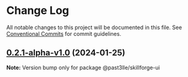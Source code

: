 # Change Log

All notable changes to this project will be documented in this file.
See [Conventional Commits](https://conventionalcommits.org) for commit guidelines.

## [0.2.1-alpha-v1.0](https://github.com/PAST3LLE/past3lle-monorepo/compare/@past3lle/skillforge-ui@0.2.0...@past3lle/skillforge-ui@0.2.1-alpha-v1.0) (2024-01-25)

**Note:** Version bump only for package @past3lle/skillforge-ui
